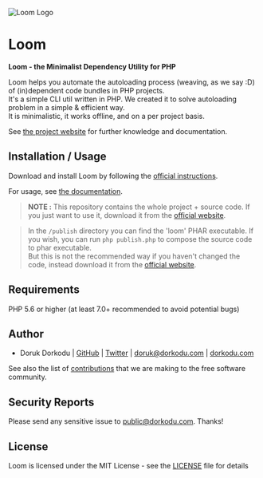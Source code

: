![Loom Logo](http://images.dorkodu.com/loom.png)

# Loom

**Loom - the Minimalist Dependency Utility for PHP**

Loom helps you automate the autoloading process (weaving, as we say :D) of (in)dependent code bundles in PHP projects.\
It's a simple CLI util written in PHP. We created it to solve autoloading problem in a simple & efficient way.\
It is minimalistic, it works offline, and on a per project basis.

See [the project website](https://libre.dorkodu.com/loom) for further knowledge and documentation.


Installation / Usage
--------------------

Download and install Loom by following the [official instructions](https://libre.dorkodu.com/loom/#download).

For usage, see [the documentation](https://libre.dorkodu.com/loom).

> **NOTE :** This repository contains the whole project + source code. If you just want to use it, download it from the [official website](https://libre.dorkodu.com/loom). 

> In the `/publish` directory you can find the 'loom' PHAR executable. If you wish, you can run `php publish.php` to compose the source code to phar executable.\
But this is not the recommended way if you haven't changed the code, instead download it from the [official website](https://libre.dorkodu.com/loom).


Requirements
------------

PHP 5.6 or higher (at least 7.0+ recommended to avoid potential bugs)

Author
-------

- Doruk Dorkodu | [GitHub](https://github.com/dorkodu)  | [Twitter](https://twitter.com/dorukdorkodu) | <doruk@dorkodu.com> | [dorkodu.com](https://dorkodu.com)

See also the list of [contributions](https://libre.dorkodu.com) that we are making to the free software community.

Security Reports
----------------

Please send any sensitive issue to [public@dorkodu.com](mailto:public@dorkodu.com). Thanks!

License
-------

Loom is licensed under the MIT License - see the [LICENSE](LICENSE) file for details